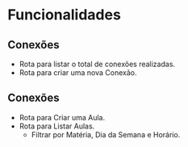 # Funcionalidades

## Conexões

- Rota para listar o total de conexões realizadas.
- Rota para criar uma nova Conexão.

## Conexões

- Rota para Criar uma Aula.
- Rota para Listar Aulas.
  - Filtrar por Matéria, Dia da Semana e Horário.
